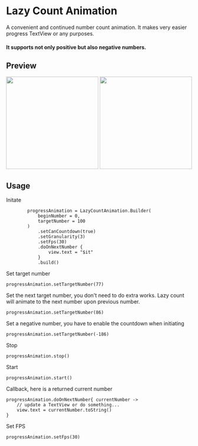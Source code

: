 # Lazy Count Animation
A convenient and continued number count animation. 
It makes very easier progress TextView or any purposes.

#### It supports not only positive but also negative numbers.

## Preview
<a href="https://github.com/frog1014/lazy_count_animation/blob/feature/readme/art/countdown.gif?raw=true"><img src="https://github.com/frog1014/lazy_count_animation/blob/feature/readme/art/countdown.gif?raw=true" width="250px"/></a>
<a href="https://github.com/frog1014/lazy_count_animation/blob/feature/readme/art/non_countdown.gif?raw=true"><img src="https://github.com/frog1014/lazy_count_animation/blob/feature/readme/art/non_countdown.gif?raw=true" width="250px"/></a>
## Usage
Initate
```
        progressAnimation = LazyCountAnimation.Builder(
            beginNumber = 0,
            targetNumber = 100
        )
            .setCanCountdown(true)
            .setGranularity(3)
            .setFps(30)
            .doOnNextNumber {
                view.text = "$it"
            }
            .build()

```

Set target number
```
progressAnimation.setTargetNumber(77)
```

Set the next target number, you don't need to do extra works. 
Lazy count will animate to the next number upon previous number.
```
progressAnimation.setTargetNumber(86)
```

Set a negative number, you have to enable the countdown when initiating
```
progressAnimation.setTargetNumber(-186)
```

Stop
```
progressAnimation.stop()
```

Start
```
progressAnimation.start()
```

Callback, here is a returned current number
```
progressAnimation.doOnNextNumber{ currentNumber ->
    // update a TextView or do something...
    view.text = currentNumber.toString()
}
```

Set FPS
```
progressAnimation.setFps(30)
```